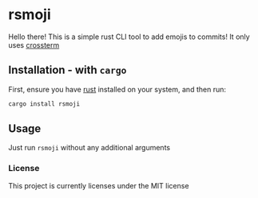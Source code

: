 # rsmoji
Hello there! This is a simple rust CLI tool to add emojis to commits!
It only uses [crossterm](https://crates.io/crates/crossterm)

## Installation - with `cargo`
First, ensure you have [rust](https://doc.rust-lang.org/stable/book/ch01-01-installation.html) installed on your system, and then run:
```zsh
cargo install rsmoji
```

## Usage
Just run `rsmoji` without any additional arguments

### License
This project is currently licenses under the MIT license

